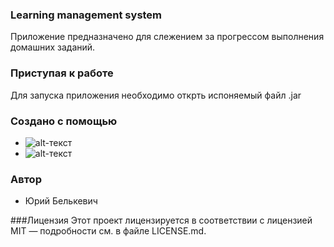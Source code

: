 ### Learning management system
Приложение предназначено для слежением за прогрессом выполнения домашних заданий.

### Приступая к работе
Для запуска приложения необходимо открть испоняемый файл .jar

### Создано с помощью 
* ![alt-текст](https://code.scottshipp.com/wp-content/uploads/2017/09/maven-logo-black-on-white-300x76.png "Maven")
* ![alt-текст](https://colevit.com/wp-content/uploads/2019/04/Group-242.png "Spring Framework")

### Автор
* Юрий Белькевич 

###Лицензия
Этот проект лицензируется в соответствии с лицензией MIT — подробности см. в файле LICENSE.md.